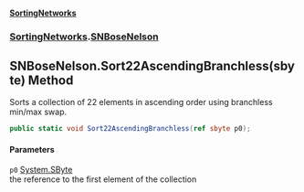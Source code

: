 #### [SortingNetworks](./index.md 'index')
### [SortingNetworks](./SortingNetworks.md 'SortingNetworks').[SNBoseNelson](./SortingNetworks-SNBoseNelson.md 'SortingNetworks.SNBoseNelson')
## SNBoseNelson.Sort22AscendingBranchless(sbyte) Method
Sorts a collection of 22 elements in ascending order using branchless min/max swap.  
```csharp
public static void Sort22AscendingBranchless(ref sbyte p0);
```
#### Parameters
<a name='SortingNetworks-SNBoseNelson-Sort22AscendingBranchless(sbyte)-p0'></a>
`p0` [System.SByte](https://docs.microsoft.com/en-us/dotnet/api/System.SByte 'System.SByte')  
the reference to the first element of the collection  
  
